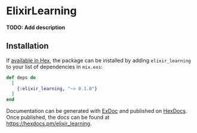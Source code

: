 # ElixirLearning

**TODO: Add description**

## Installation

If [available in Hex](https://hex.pm/docs/publish), the package can be installed
by adding `elixir_learning` to your list of dependencies in `mix.exs`:

```elixir
def deps do
  [
    {:elixir_learning, "~> 0.1.0"}
  ]
end
```

Documentation can be generated with [ExDoc](https://github.com/elixir-lang/ex_doc)
and published on [HexDocs](https://hexdocs.pm). Once published, the docs can
be found at <https://hexdocs.pm/elixir_learning>.

